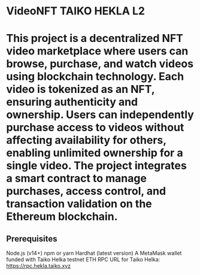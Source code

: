 # VideoNFT TAIKO HEKLA L2
# This project is a decentralized NFT video marketplace where users can browse, purchase, and watch videos using blockchain technology. Each video is tokenized as an NFT, ensuring authenticity and ownership. Users can independently purchase access to videos without affecting availability for others, enabling unlimited ownership for a single video. The project integrates a smart contract to manage purchases, access control, and transaction validation on the Ethereum blockchain.

## Prerequisites
Node.js (v14+)
npm or yarn
Hardhat (latest version)
A MetaMask wallet funded with Taiko Helka testnet ETH
RPC URL for Taiko Helka: https://rpc.hekla.taiko.xyz



